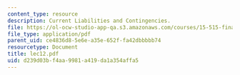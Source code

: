 ```yaml
---
content_type: resource
description: Current Liabilities and Contingencies.
file: https://ol-ocw-studio-app-qa.s3.amazonaws.com/courses/15-515-financial-accounting-fall-2003/d239d03bf4aa9981a419da1a354affa5_lec12.pdf
file_type: application/pdf
parent_uid: ce4836d8-5e6e-a35e-652f-fa42dbbbbb74
resourcetype: Document
title: lec12.pdf
uid: d239d03b-f4aa-9981-a419-da1a354affa5
---
```

